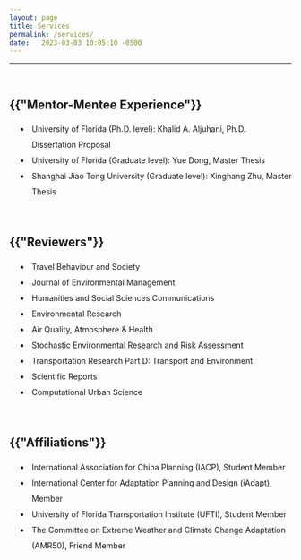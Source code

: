 ```yaml
---
layout: page
title: Services
permalink: /services/
date:   2023-03-03 10:05:10 -0500
---
```

--------------
<br>
<h2>{{"Mentor-Mentee Experience"}}</h2>
<style>
      p1 {
        line-height: 2;
      }
      li {
        padding-left: 40px;
        line-height: 2;
        text-indent: -20px;
      }
    </style>
<li>University of Florida (Ph.D. level): Khalid A. Aljuhani, Ph.D. Dissertation Proposal</li>
<li>University of Florida (Graduate level): Yue Dong, Master Thesis</li>
<li>Shanghai Jiao Tong University (Graduate level): Xinghang Zhu, Master Thesis</li>
<br>
<br>
<h2>{{"Reviewers"}}</h2>
<li>Travel Behaviour and Society</li>
<li>Journal of Environmental Management</li>
<li>Humanities and Social Sciences Communications</li>
<li>Environmental Research</li>
<li>Air Quality, Atmosphere & Health</li>
<li>Stochastic Environmental Research and Risk Assessment</li>
<li>Transportation Research Part D: Transport and Environment</li>
<li>Scientific Reports</li>
<li>Computational Urban Science</li>
<br>
<br>
<h2>{{"Affiliations"}}</h2>
<li>International Association for China Planning (IACP), Student Member</li>
<li>International Center for Adaptation Planning and Design (iAdapt), Member</li>
<li>University of Florida Transportation Institute (UFTI), Student Member</li>
<li>The Committee on Extreme Weather and Climate Change Adaptation (AMR50), Friend Member</li>
<br>
